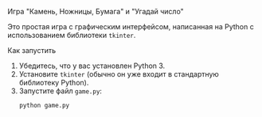 Игра "Камень, Ножницы, Бумага" и "Угадай число"

Это простая игра с графическим интерфейсом, написанная на Python с использованием библиотеки `tkinter`.

Как запустить
1. Убедитесь, что у вас установлен Python 3.
2. Установите `tkinter` (обычно он уже входит в стандартную библиотеку Python).
3. Запустите файл `game.py`:
   ```bash
   python game.py
